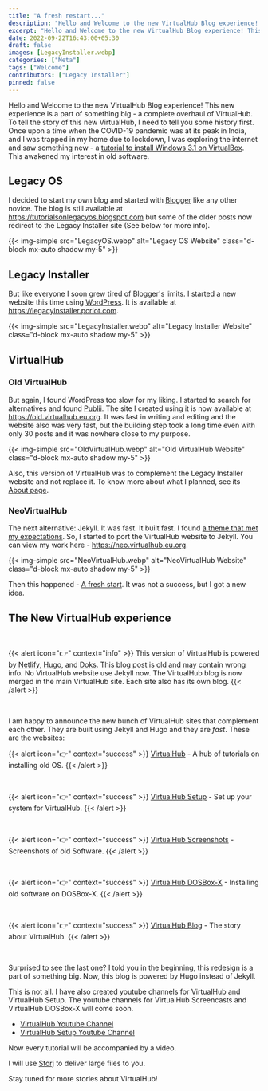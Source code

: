 ```yaml
---
title: "A fresh restart..."
description: "Hello and Welcome to the new VirtualHub Blog experience! This new experience is a part of something big - a complete overhaul of VirtualHub."
excerpt: "Hello and Welcome to the new VirtualHub Blog experience! This new experience is a part of something big - a complete overhaul of VirtualHub."
date: 2022-09-22T16:43:00+05:30
draft: false
images: [LegacyInstaller.webp]
categories: ["Meta"]
tags: ["Welcome"]
contributors: ["Legacy Installer"]
pinned: false
---
```


Hello and Welcome to the new VirtualHub Blog experience! This new experience is a part of something big - a complete overhaul of VirtualHub. To tell the story of this new VirtualHub, I need to tell you some history first. Once upon a time when the COVID-19 pandemic was at its peak in India, and I was trapped in my home due to lockdown, I was exploring the internet and saw something new - a [tutorial to install Windows 3.1 on VirtualBox](https://socket3.wordpress.com/2016/08/25/install-configure-ms-dos-6-22-and-windows-3-1-using-oracle-virtualbox/). This awakened my interest in old software.

## Legacy OS

I decided to start my own blog and started with [Blogger](https://www.blogger.com/) like any other novice. The blog is still available at <https://tutorialsonlegacyos.blogspot.com> but some of the older posts now redirect to the Legacy Installer site (See below for more info).

{{< img-simple src="LegacyOS.webp" alt="Legacy OS Website" class="d-block mx-auto shadow my-5" >}}

## Legacy Installer

But like everyone I soon grew tired of Blogger's limits. I started a new website this time using [WordPress](https://wordpress.org). It is available at <https://legacyinstaller.pcriot.com>.

{{< img-simple src="LegacyInstaller.webp" alt="Legacy Installer Website" class="d-block mx-auto shadow my-5" >}}

## VirtualHub

### Old VirtualHub

But again, I found WordPress too slow for my liking. I started to search for alternatives and found [Publii](https://getpublii.com). The site I created using it is now available at <https://old.virtualhub.eu.org>. It was fast in writing and editing and the website also was very fast, but the building step took a long time even with only 30 posts and it was nowhere close to my purpose.

{{< img-simple src="OldVirtualHub.webp" alt="Old VirtualHub Website" class="d-block mx-auto shadow my-5" >}}

Also, this version of VirtualHub was to complement the Legacy Installer website and not replace it. To know more about what I planned, see its [About page](https://old.virtualhub.eu.org/about-virtualhub/).

### NeoVirtualHub

The next alternative: Jekyll. It was fast. It built fast. I found [a theme that met my expectations](/i-don-t-like-this-theme/). So, I started to port the VirtualHub website to Jekyll. You can view my work here - <https://neo.virtualhub.eu.org>.

{{< img-simple src="NeoVirtualHub.webp" alt="NeoVirtualHub Website" class="d-block mx-auto shadow my-5" >}}

Then this happened - [A fresh start](/a-fresh-start/). It was not a success, but I got a new idea.

## The New VirtualHub experience

<br>

{{< alert icon="👉" context="info" >}}
This version of VirtualHub is powered by [Netlify](https://www.netlify.com/), [Hugo](https://gohugo.io/), and [Doks](https://getdoks.org/). This blog post is old and may contain wrong info. No VirtualHub website use Jekyll now. The VirtualHub blog is now merged in the main VirtualHub site. Each site also has its own blog.
{{< /alert >}}

<br>

I am happy to announce the new bunch of VirtualHub sites that complement each other. They are built using Jekyll and Hugo and they are *fast*. These are the websites:

{{< alert icon="👉" context="success" >}}
[VirtualHub](https://virtualhub.eu.org) - A hub of tutorials on installing old OS.
{{< /alert >}}

<br>

{{< alert icon="👉" context="success" >}}
[VirtualHub Setup](https://setup.virtualhub.eu.org) - Set up your system for VirtualHub.
{{< /alert >}}

<br>

{{< alert icon="👉" context="success" >}}
[VirtualHub Screenshots](https://screenshots.virtualhub.eu.org) - Screenshots of old Software.
{{< /alert >}}

<br>

{{< alert icon="👉" context="success" >}}
[VirtualHub DOSBox-X](https://dosbox-x.virtualhub.eu.org) - Installing old software on DOSBox-X.
{{< /alert >}}

<br>

{{< alert icon="👉" context="success" >}}
[VirtualHub Blog](https://blog.virtualhub.eu.org) - The story about VirtualHub.
{{< /alert >}}

<br>

Surprised to see the last one? I told you in the beginning, this redesign is a part of something big. Now, this blog is powered by Hugo instead of Jekyll.

This is not all. I have also created youtube channels for VirtualHub and VirtualHub Setup. The youtube channels for VirtualHub Screencasts and VirtualHub DOSBox-X will come soon.

- [VirtualHub Youtube Channel](https://www.youtube.com/@Virtua1Hub)
- [VirtualHub Setup Youtube Channel](https://www.youtube.com/@virtualhubsetup)

Now every tutorial will be accompanied by a video.

I will use [Storj](https://www.storj.io/) to deliver large files to you.

Stay tuned for more stories about VirtualHub!
